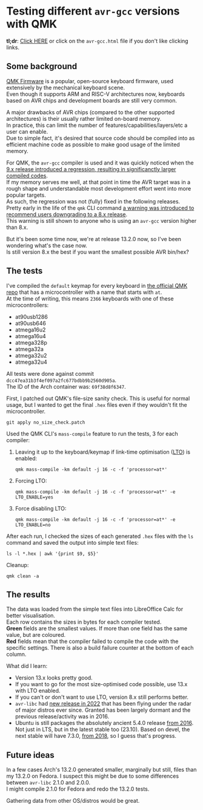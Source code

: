 # Testing different `avr-gcc` versions with QMK

**tl;dr**: [Click HERE](avr-gcc.html) or click on the `avr-gcc.html` file if you don't like clicking links.

## Some background

[QMK Firmware](https://qmk.fm/) is a popular, open-source keyboard firmware, used extensively by the mechanical keyboard scene.  
Even though it supports ARM and RISC-V architectures now, keyboards based on AVR chips and development boards are still very common.  

A major drawbacks of AVR chips (compared to the other supported architectures) is their usually rather limited on-board memory.  
In practice, this can limit the number of features/capabilities/layers/etc a user can enable.  
Due to simple fact, it's desired that source code should be compiled into as efficient machine code as possible to make good usage of the limited memory.  

For QMK, the `avr-gcc` compiler is used and it was quickly noticed when the [9.x release introduced a regression, resulting in significanctly larger compiled codes](https://gcc.gnu.org/bugzilla/show_bug.cgi?id=91189).  
If my memory serves me well, at that point in time the AVR target was in a rough shape and understandable most development effort went into more popular targets.  
As such, the regression was not (fully) fixed in the following releases.  
Pretty early in the life of the `qmk` CLI command [a warning was introduced to recommend users downgrading to a 8.x release](https://github.com/qmk/qmk_firmware/commit/cf40c33c907c44753bb145b9f2d5107447422fbc#diff-d26098f964e0334af937ce9fee1a3dd91968877932f3370a6c7925964f9fe833R55).  
This warning is still shown to anyone who is using an `avr-gcc` version higher than 8.x.  

But it's been some time now, we're at release 13.2.0 now, so I've been wondering what's the case now.  
Is still version 8.x the best if you want the smallest possible AVR bin/hex?  


## The tests

I've compiled the `default` keymap for every keyboard in [the official QMK repo](https://github.com/qmk/qmk_firmware) that has a microcontroller with a name that starts with `at`.  
At the time of writing, this means `2366` keyboards with one of these microcontrollers:  

* at90usb1286
* at90usb646
* atmega16u2
* atmega16u4
* atmega328p
* atmega32a
* atmega32u2
* atmega32u4

All tests were done against commit `dcc47ea31b3f4ef097a2fc677bdbb9b2560d905a`.  
The ID of the Arch container was: `69f38d8f6347`.  

First, I patched out QMK's file-size sanity check. This is useful for normal usage, but I wanted to get the final `.hex` files even if they wouldn't fit the microcontroller.

    git apply no_size_check.patch

Used the QMK CLI's `mass-compile` feature to run the tests, 3 for each compiler:

1. Leaving it up to the keyboard/keymap if link-time optimisation ([LTO](https://en.wikipedia.org/wiki/Interprocedural_optimization)) is enabled:

       qmk mass-compile -km default -j 16 -c -f 'processor=at*'

2. Forcing LTO:

       qmk mass-compile -km default -j 16 -c -f 'processor=at*' -e LTO_ENABLE=yes

3. Force disabling LTO:

       qmk mass-compile -km default -j 16 -c -f 'processor=at*' -e LTO_ENABLE=no

After each run, I checked the sizes of each generated `.hex` files with the `ls` command and saved the output into simple text files:

    ls -l *.hex | awk '{print $9, $5}'

Cleanup:

    qmk clean -a


## The results

The data was loaded from the simple text files into LibreOffice Calc for better visualisation.  
Each row contains the sizes in bytes for each compiler tested.  
**Green** fields are the smallest values. If more than one field has the same value, but are coloured.  
**Red** fields mean that the compiler failed to compile the code with the specific settings. There is also a build failure counter at the bottom of each column.  

What did I learn:

- Version 13.x looks pretty good.  
- If you want to go for the most size-optimised code possible, use 13.x with LTO enabled.  
- If you can't or don't want to use LTO, version 8.x still performs better.  
- `avr-libc` had [new release in 2022](https://github.com/avrdudes/avr-libc/tags) that has been flying under the radar of major distros ever since. Granted has been largely dormant and the previous release/activity was in 2016.  
- Ubuntu is still packages the absolutely ancient 5.4.0 release [from 2016](https://gcc.gnu.org/gcc-5/). Not just in LTS, but in the latest stable too (23.10). Based on devel, the next stable will have 7.3.0, [from 2018](https://gcc.gnu.org/gcc-7/), so I guess that's progress.  


## Future ideas

In a few cases Arch's 13.2.0 generated smaller, marginally but still, files than my 13.2.0 on Fedora. I suspect this might be due to some differences between `avr-libc` 2.1.0 and 2.0.0.  
I might compile 2.1.0 for Fedora and redo the 13.2.0 tests.  

Gathering data from other OS/distros would be great.  
